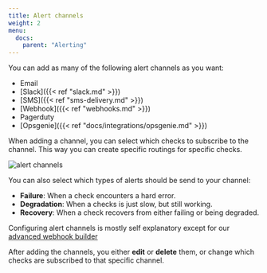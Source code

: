 ```yaml
---
title: Alert channels
weight: 2
menu:
  docs:
    parent: "Alerting"
---
```


You can add as many of the following alert channels as you want: 

- Email
- [Slack]({{< ref "slack.md" >}})
- [SMS]({{< ref "sms-delivery.md" >}})
- [Webhook]({{< ref "webhooks.md" >}})
- Pagerduty
- [Opsgenie]({{< ref "docs/integrations/opsgenie.md" >}})

When adding a channel, you can select which checks to subscribe to the channel. This way you can create specific routings
for specific checks.

![alert channels](/docs/images/alerting/alert-channels.png)

You can also select which types of alerts should be send to your channel:

- **Failure**: When a check encounters a hard error.
- **Degradation**: When a checks is just slow, but still working.
- **Recovery**: When a check recovers from either failing or being degraded.

Configuring alert channels is mostly self explanatory except for our [advanced webhook builder](/docs/alerting/webhooks)

After adding the channels, you either **edit** or **delete** them, or change which checks are subscribed to that specific channel.
